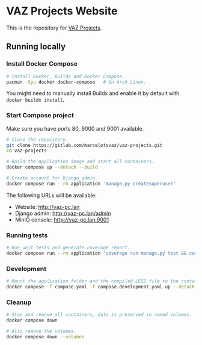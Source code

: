 # VAZ Projects Website
This is the repository for [VAZ Projects](https://vazprojects.com).



## Running locally


### Install Docker Compose
```sh
# Install Docker, Buildx and Docker Compose.
pacman -Syu docker docker-compose	# On Arch Linux.
```

You might need to manually install Buildx and enable it by default with `docker buildx install`.


### Start Compose project
Make sure you have ports 80, 9000 and 9001 available.
```sh
# Clone the repository.
git clone https://gitlab.com/marcelotsvaz/vaz-projects.git
cd vaz-projects

# Build the application image and start all containers.
docker compose up --detach --build

# Create account for Django admin.
docker compose run --rm application 'manage.py createsuperuser'
```

The following URLs will be available:
- Website: http://vaz-pc.lan
- Django admin: http://vaz-pc.lan/admin
- MinIO console: http://vaz-pc.lan:9001


### Running tests
```sh
# Run unit tests and generate coverage report.
docker compose run --rm application 'coverage run manage.py test && coverage report'
```


### Development
```sh
# Mount the application folder and the compiled LESS file to the container so you can make changes without rebuilding the image.
docker compose -f compose.yaml -f compose.development.yaml up --detach --build
```


### Cleanup
```sh
# Stop and remove all containers, data is preserved in named volumes.
docker compose down

# Also remove the volumes.
docker compose down --volumes
```